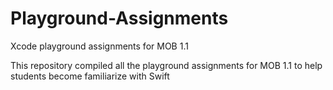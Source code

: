 # Playground-Assignments
Xcode playground assignments for MOB 1.1

This repository compiled all the playground assignments for MOB 1.1 to help students become familiarize with Swift
